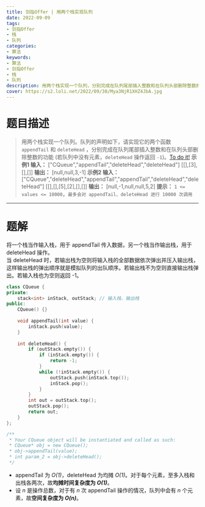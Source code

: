 ```yaml
---
title: 剑指Offer | 用两个栈实现队列
date: 2022-09-09
tags:
- 剑指Offer
- 栈
- 队列
categories:
- 算法
keywords:
- 算法
- 剑指Offer
- 栈
- 队列
description: 用两个栈实现一个队列，分别完成在队列尾部插入整数和在队列头部删除整数的功能。
cover: https://s2.loli.net/2022/09/30/Mya3NjR1XHZ4JbA.jpg
---
```

# 题目描述
> 用两个栈实现一个队列。队列的声明如下，请实现它的两个函数 `appendTail` 和 `deleteHead` ，分别完成在队列尾部插入整数和在队列头部删除整数的功能 (若队列中没有元素，`deleteHead` 操作返回 `-1`)。[To do it!](https://leetcode.cn/problems/yong-liang-ge-zhan-shi-xian-dui-lie-lcof/)
> **示例1 输入：**
> ["CQueue","appendTail","deleteHead","deleteHead"]
> [[],[3],[],[]]
> **输出：** [null,null,3,-1]
> **示例2 输入：**
> ["CQueue","deleteHead","appendTail","appendTail","deleteHead","deleteHead"]
> [[],[],[5],[2],[],[]]
> **输出：** [null,-1,null,null,5,2]
> **提示：** `1 <= values <= 10000`，`最多会对 appendTail、deleteHead 进行 10000 次调用`

---

# 题解
将一个栈当作输入栈，用于 appendTail 传入数据，另一个栈当作输出栈，用于 deleteHead 操作。  
当 deleteHead 时，若输出栈为空则将输入栈的全部数据依次弹出并压入输出栈，这样输出栈的弹出顺序就是模拟队列的出队顺序。若输出栈不为空则直接输出栈弹出。若输入栈也为空则返回 -1。
```C++
class CQueue {
private:
    stack<int> inStack, outStack; // 输入栈、输出栈
public:
    CQueue() {}
    
    void appendTail(int value) {
        inStack.push(value);
    }
    
    int deleteHead() {
        if (outStack.empty()) {
            if (inStack.empty()) {
                return -1;
            }
            while (!inStack.empty()) {
                outStack.push(inStack.top());
                inStack.pop();
            }
        }
        int out = outStack.top();
        outStack.pop();
        return out;
    }
};

/**
 * Your CQueue object will be instantiated and called as such:
 * CQueue* obj = new CQueue();
 * obj->appendTail(value);
 * int param_2 = obj->deleteHead();
 */
```
- appendTail 为 *O(1)*，deleteHead 为均摊 *O(1)*。对于每个元素，至多入栈和出栈各两次，故**均摊时间复杂度为 _O(1)_**。
- 设 *n* 是操作总数，对于有 *n* 次 appendTail 操作的情况，队列中会有 *n* 个元素，故**空间复杂度为 _O(n)_**。
